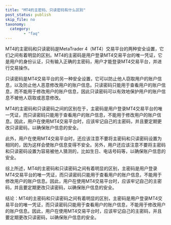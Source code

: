 ```yaml
---
title: "MT4的主密码、只读密码有什么区别"
post_status: publish
skip_file: no
taxonomy:
  category:
        - "faq"
---
```


MT4的主密码和只读密码是MetaTrader 4（MT4）交易平台的两种安全设置，它们之间有着明显的区别。MT4的主密码是用户登录MT4交易平台的唯一凭证，它是用户的身份认证，只有输入正确的主密码，用户才能登录MT4交易平台，并进行交易操作。

只读密码是MT4交易平台的另一种安全设置，它可以防止他人窃取用户的账户信息，以及防止他人恶意修改用户的账户信息。只读密码只能用于查看用户的账户信息，而不能用于修改用户的账户信息，因此只读密码可以有效地保护用户的账户信息不被他人窃取或恶意修改。

MT4的主密码和只读密码之间的区别在于，主密码是用户登录MT4交易平台的唯一凭证，而只读密码只能用于查看用户的账户信息，不能用于修改用户的账户信息。因此，用户在使用MT4交易平台时，应该牢记自己的主密码，并且要定期更改只读密码，以确保账户信息的安全。

此外，用户在使用MT4交易平台时，还应该注意不要将主密码和只读密码设置为相同的，因为这样会使账户信息变得不安全。另外，用户还应该注意不要将主密码和只读密码设置为容易被他人猜测的，比如生日、电话号码等，以确保账户信息的安全。

综上所述，MT4的主密码和只读密码之间有着明显的区别，主密码是用户登录MT4交易平台的唯一凭证，而只读密码只能用于查看用户的账户信息，不能用于修改用户的账户信息。因此，用户在使用MT4交易平台时，应该牢记自己的主密码，并且要定期更改只读密码，以确保账户信息的安全。

结论：MT4的主密码和只读密码之间有着明显的区别，主密码是用户登录MT4交易平台的唯一凭证，而只读密码只能用于查看用户的账户信息，不能用于修改用户的账户信息。因此，用户在使用MT4交易平台时，应该牢记自己的主密码，并且要定期更改只读密码，以确保账户信息的安全。
